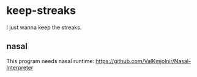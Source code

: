 # keep-streaks

I just wanna keep the streaks.

## nasal

This program needs nasal runtime: https://github.com/ValKmjolnir/Nasal-Interpreter
